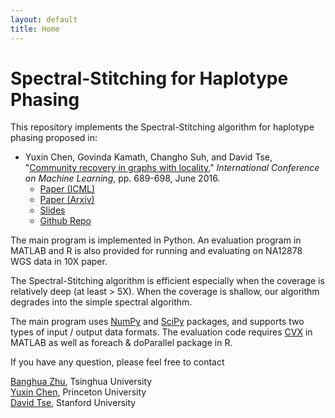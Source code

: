 ```yaml
---
layout: default
title: Home
---
```


# Spectral-Stitching for Haplotype Phasing

This repository implements the Spectral-Stitching algorithm for haplotype phasing proposed in:

* Yuxin Chen, Govinda Kamath, Changho Suh, and David Tse,  "[Community recovery in graphs with locality](http://proceedings.mlr.press/v48/chena16.html)," *International Conference on Machine Learning*, pp. 689-698, June 2016.
  * [Paper (ICML)](http://www.princeton.edu/~yc5/publications/Locality_ICML.pdf)
  * [Paper (Arxiv)](https://arxiv.org/abs/1602.03828)
  * [Slides](http://www.princeton.edu/~yc5/slides/Locality_ICML_slides.pdf)  
  * [Github Repo](https://github.com/chenyx04/Spectral-Stitching)

The main program is implemented in Python. An evaluation program in MATLAB and R is also provided for running and evaluating on NA12878 WGS data in 10X paper.

The Spectral-Stitching algorithm is efficient especially when the coverage is relatively deep (at least > 5X). When the coverage is shallow, our algorithm degrades into the simple spectral algorithm. 

The main program uses [NumPy](http://www.numpy.org/) and [SciPy](https://www.scipy.org/) packages, and supports two types of input / output data formats. The evaluation code requires [CVX](http://cvxr.com/cvx/) in MATLAB as well as foreach & doParallel package in R. 


If you have any question, please feel free to contact 

[Banghua Zhu](mailto:13aeon.v01d@gmail.com), Tsinghua University   
[Yuxin Chen](mailto:yuxin.chen@princeton.edu), Princeton University  
[David Tse](mailto:dntse@stanford.edu), Stanford University








